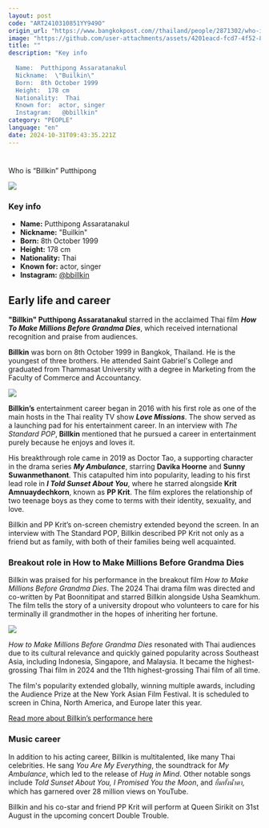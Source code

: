 ```yaml
---
layout: post
code: "ART2410310851YY949O"
origin_url: "https://www.bangkokpost.com//thailand/people/2871302/who-is-billkin-putthipong"
image: "https://github.com/user-attachments/assets/4201eacd-fcd7-4f52-810a-95d00362073a"
title: ""
description: "Key info 
 
  Name:  Putthipong Assaratanakul 
  Nickname:  \"Builkin\" 
  Born:  8th October 1999 
  Height:  178 cm 
  Nationality:  Thai 
  Known for:  actor, singer 
  Instagram:   @bbillkin"
category: "PEOPLE"
language: "en"
date: 2024-10-31T09:43:35.221Z
---
```


# 

Who is “Billkin” Putthipong

![](https://static.bangkokpost.com/media/content/20240924/c1_2871302_240924153652.jpg)

### Key info

*   **Name:** Putthipong Assaratanakul
*   **Nickname:** "Builkin"
*   **Born:** 8th October 1999
*   **Height:** 178 cm
*   **Nationality:** Thai
*   **Known for:** actor, singer
*   **Instagram:** [@bbillkin](https://www.instagram.com/bbillkin/)

Early life and career
---------------------

**"Billkin" Putthipong Assaratanakul** starred in the acclaimed Thai film _**How To Make Millions Before Grandma Dies**_, which received international recognition and praise from audiences.

**Billkin** was born on 8th October 1999 in Bangkok, Thailand. He is the youngest of three brothers. He attended Saint Gabriel's College and graduated from Thammasat University with a degree in Marketing from the Faculty of Commerce and Accountancy.

![](https://github.com/user-attachments/assets/4571abb3-d342-4611-8f66-54644c905b69)

**Billkin’s** entertainment career began in 2016 with his first role as one of the main hosts in the Thai reality TV show _**Love Missions**_. The show served as a launching pad for his entertainment career. In an interview with _The Standard POP_, **Billkin** mentioned that he pursued a career in entertainment purely because he enjoys and loves it.

His breakthrough role came in 2019 as Doctor Tao, a supporting character in the drama series _**My Ambulance**_, starring **Davika Hoorne** and **Sunny Suwanmethanont**. This catapulted him into popularity, leading to his first lead role in _**I Told Sunset About You**_, where he starred alongside **Krit Amnuaydechkorn**, known as **PP Krit**. The film explores the relationship of two teenage boys as they come to terms with their identity, sexuality, and love.

Billkin and PP Krit’s on-screen chemistry extended beyond the screen. In an interview with The Standard POP, Billkin described PP Krit not only as a friend but as family, with both of their families being well acquainted. 

### Breakout role in How to Make Millions Before Grandma Dies

Billkin was praised for his performance in the breakout film _How to Make Millions Before Grandma Dies_. The 2024 Thai drama film was directed and co-written by Pat Boonnitipat and starred Billkin alongside Usha Seamkhum. The film tells the story of a university dropout who volunteers to care for his terminally ill grandmother in the hopes of inheriting her fortune.

![](https://github.com/user-attachments/assets/91464e9f-b21b-4643-b796-f008cdd81ef3)

_How to Make Millions Before Grandma Dies_ resonated with Thai audiences due to its cultural relevance and quickly gained popularity across Southeast Asia, including Indonesia, Singapore, and Malaysia. It became the highest-grossing Thai film in 2024 and the 11th highest-grossing Thai film of all time.

The film's popularity extended globally, winning multiple awards, including the Audience Prize at the New York Asian Film Festival. It is scheduled to screen in China, North America, and Europe later this year.  

[Read more about Billkin’s performance here](https://www.bangkokpost.com/life/social-and-lifestyle/2779865/billkin-performances-worth-checking-out)

### Music career

In addition to his acting career, Billkin is multitalented, like many Thai celebrities. He sang _You Are My Everything_, the soundtrack for _My Ambulance_, which led to the release of _Hug in Mind_. Other notable songs include _Told Sunset About You, I Promised You the Moon_, and _ยิ้มทั้งน้ำตา_, which has garnered over 28 million views on YouTube.

Billkin and his co-star and friend PP Krit will perform at Queen Sirikit on 31st August in the upcoming concert Double Trouble.